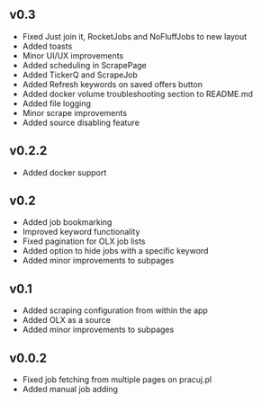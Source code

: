 ## v0.3
- Fixed Just join it, RocketJobs and NoFluffJobs to new layout
- Added toasts
- Minor UI/UX improvements
- Added scheduling in ScrapePage
- Added TickerQ and ScrapeJob
- Added Refresh keywords on saved offers button
- Added docker volume troubleshooting section to README.md
- Added file logging
- Minor scrape improvements
- Added source disabling feature

## v0.2.2
- Added docker support

## v0.2
- Added job bookmarking
- Improved keyword functionality
- Fixed pagination for OLX job lists
- Added option to hide jobs with a specific keyword
- Added minor improvements to subpages

## v0.1
- Added scraping configuration from within the app
- Added OLX as a source
- Added minor improvements to subpages

## v0.0.2
- Fixed job fetching from multiple pages on pracuj.pl
- Added manual job adding
